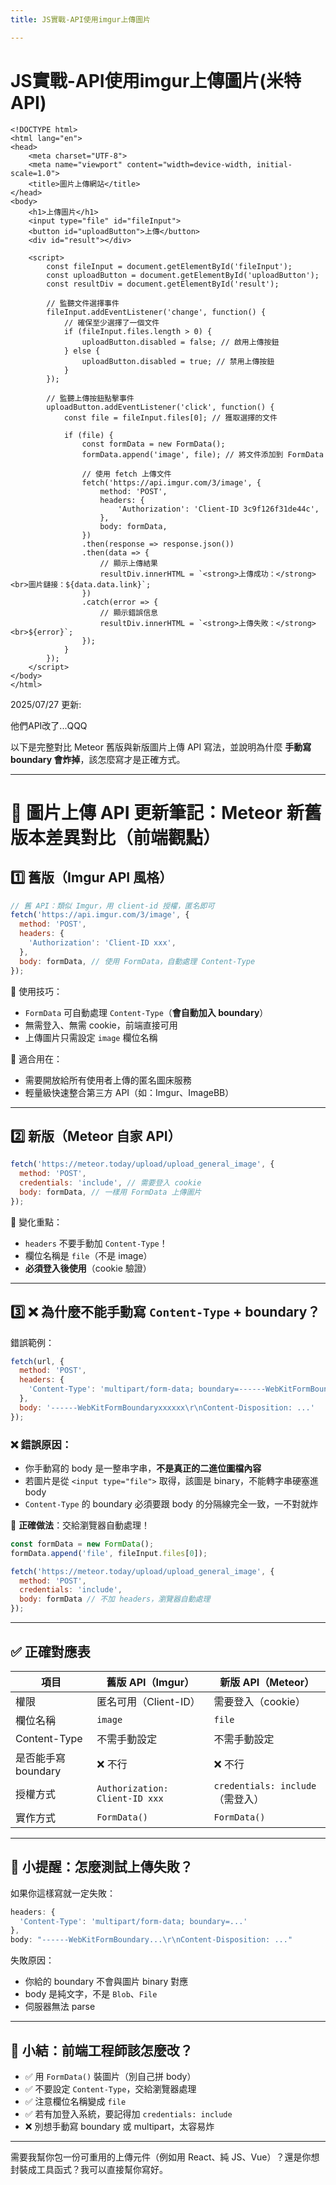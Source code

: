 ```yaml
---
title: JS實戰-API使用imgur上傳圖片

---
```


# JS實戰-API使用imgur上傳圖片(米特API)


```
<!DOCTYPE html>
<html lang="en">
<head>
    <meta charset="UTF-8">
    <meta name="viewport" content="width=device-width, initial-scale=1.0">
    <title>圖片上傳網站</title>
</head>
<body>
    <h1>上傳圖片</h1>
    <input type="file" id="fileInput">
    <button id="uploadButton">上傳</button>
    <div id="result"></div>

    <script>
        const fileInput = document.getElementById('fileInput');
        const uploadButton = document.getElementById('uploadButton');
        const resultDiv = document.getElementById('result');

        // 監聽文件選擇事件
        fileInput.addEventListener('change', function() {
            // 確保至少選擇了一個文件
            if (fileInput.files.length > 0) {
                uploadButton.disabled = false; // 啟用上傳按鈕
            } else {
                uploadButton.disabled = true; // 禁用上傳按鈕
            }
        });

        // 監聽上傳按鈕點擊事件
        uploadButton.addEventListener('click', function() {
            const file = fileInput.files[0]; // 獲取選擇的文件

            if (file) {
                const formData = new FormData();
                formData.append('image', file); // 將文件添加到 FormData

                // 使用 fetch 上傳文件
                fetch('https://api.imgur.com/3/image', {
                    method: 'POST',
                    headers: {
                        'Authorization': 'Client-ID 3c9f126f31de44c',
                    },
                    body: formData,
                })
                .then(response => response.json())
                .then(data => {
                    // 顯示上傳結果
                    resultDiv.innerHTML = `<strong>上傳成功：</strong><br>圖片鏈接：${data.data.link}`;
                })
                .catch(error => {
                    // 顯示錯誤信息
                    resultDiv.innerHTML = `<strong>上傳失敗：</strong><br>${error}`;
                });
            }
        });
    </script>
</body>
</html>

```



2025/07/27 更新:

他們API改了...QQQ

以下是完整對比 Meteor 舊版與新版圖片上傳 API 寫法，並說明為什麼 **手動寫 boundary 會炸掉**，該怎麼寫才是正確方式。

---

# 🔄 圖片上傳 API 更新筆記：Meteor 新舊版本差異對比（前端觀點）

## 1️⃣ 舊版（Imgur API 風格）

```js
// 舊 API：類似 Imgur，用 client-id 授權，匿名即可
fetch('https://api.imgur.com/3/image', {
  method: 'POST',
  headers: {
    'Authorization': 'Client-ID xxx',
  },
  body: formData, // 使用 FormData，自動處理 Content-Type
});
```

🔧 使用技巧：

* `FormData` 可自動處理 `Content-Type`（**會自動加入 boundary**）
* 無需登入、無需 cookie，前端直接可用
* 上傳圖片只需設定 `image` 欄位名稱

🧠 適合用在：

* 需要開放給所有使用者上傳的匿名圖床服務
* 輕量級快速整合第三方 API（如：Imgur、ImageBB）

---

## 2️⃣ 新版（Meteor 自家 API）

```js
fetch('https://meteor.today/upload/upload_general_image', {
  method: 'POST',
  credentials: 'include', // 需要登入 cookie
  body: formData, // 一樣用 FormData 上傳圖片
});
```

🚨 變化重點：

* `headers` 不要手動加 `Content-Type`！
* 欄位名稱是 `file`（不是 image）
* **必須登入後使用**（cookie 驗證）

---

## 3️⃣ ❌ 為什麼不能手動寫 `Content-Type` + boundary？

錯誤範例：

```js
fetch(url, {
  method: 'POST',
  headers: {
    'Content-Type': 'multipart/form-data; boundary=------WebKitFormBoundaryxxxxxx'
  },
  body: '------WebKitFormBoundaryxxxxxx\r\nContent-Disposition: ...'
});
```

### ❌ 錯誤原因：

* 你手動寫的 body 是一整串字串，**不是真正的二進位圖檔內容**
* 若圖片是從 `<input type="file">` 取得，該圖是 binary，不能轉字串硬塞進 body
* `Content-Type` 的 boundary 必須要跟 body 的分隔線完全一致，一不對就炸

🔧 **正確做法**：交給瀏覽器自動處理！

```js
const formData = new FormData();
formData.append('file', fileInput.files[0]);

fetch('https://meteor.today/upload/upload_general_image', {
  method: 'POST',
  credentials: 'include',
  body: formData // 不加 headers，瀏覽器自動處理
});
```

---

## ✅ 正確對應表

| 項目             | 舊版 API（Imgur）                  | 新版 API（Meteor）              |
| -------------- | ------------------------------ | --------------------------- |
| 權限             | 匿名可用（Client-ID）                | 需要登入（cookie）                |
| 欄位名稱           | `image`                        | `file`                      |
| Content-Type   | 不需手動設定                         | 不需手動設定                      |
| 是否能手寫 boundary | ❌ 不行                           | ❌ 不行                        |
| 授權方式           | `Authorization: Client-ID xxx` | `credentials: include`（需登入） |
| 實作方式           | `FormData()`                   | `FormData()`                |

---

## 🧪 小提醒：怎麼測試上傳失敗？

如果你這樣寫就一定失敗：

```js
headers: {
  'Content-Type': 'multipart/form-data; boundary=...'
},
body: "------WebKitFormBoundary...\r\nContent-Disposition: ..."
```

失敗原因：

* 你給的 boundary 不會與圖片 binary 對應
* body 是純文字，不是 `Blob`、`File`
* 伺服器無法 parse

---

## 🧾 小結：前端工程師該怎麼改？

* ✅ 用 `FormData()` 裝圖片（別自己拼 body）
* ✅ 不要設定 `Content-Type`，交給瀏覽器處理
* ✅ 注意欄位名稱變成 `file`
* ✅ 若有加登入系統，要記得加 `credentials: include`
* ❌ 別想手動寫 boundary 或 multipart，太容易炸

---

需要我幫你包一份可重用的上傳元件（例如用 React、純 JS、Vue）？還是你想封裝成工具函式？我可以直接幫你寫好。
